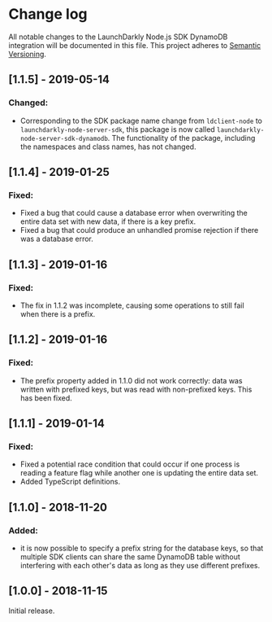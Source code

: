 # Change log

All notable changes to the LaunchDarkly Node.js SDK DynamoDB integration will be documented in this file. This project adheres to [Semantic Versioning](http://semver.org).

## [1.1.5] - 2019-05-14
### Changed:
- Corresponding to the SDK package name change from `ldclient-node` to `launchdarkly-node-server-sdk`, this package is now called `launchdarkly-node-server-sdk-dynamodb`. The functionality of the package, including the namespaces and class names, has not changed.

## [1.1.4] - 2019-01-25
### Fixed:
- Fixed a bug that could cause a database error when overwriting the entire data set with new data, if there is a key prefix.
- Fixed a bug that could produce an unhandled promise rejection if there was a database error.

## [1.1.3] - 2019-01-16
### Fixed:
- The fix in 1.1.2 was incomplete, causing some operations to still fail when there is a prefix.

## [1.1.2] - 2019-01-16
### Fixed:
- The prefix property added in 1.1.0 did not work correctly: data was written with prefixed keys, but was read with non-prefixed keys. This has been fixed.

## [1.1.1] - 2019-01-14
### Fixed:
- Fixed a potential race condition that could occur if one process is reading a feature flag while another one is updating the entire data set.
- Added TypeScript definitions.

## [1.1.0] - 2018-11-20
### Added:
- it is now possible to specify a prefix string for the database keys, so that multiple SDK clients can share the same DynamoDB table without interfering with each other's data as long as they use different prefixes.

## [1.0.0] - 2018-11-15

Initial release.
